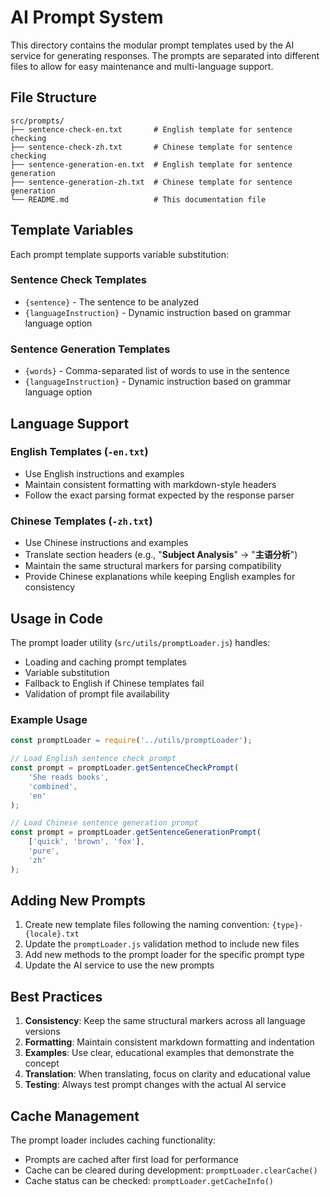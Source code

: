 # AI Prompt System

This directory contains the modular prompt templates used by the AI service for generating responses. The prompts are separated into different files to allow for easy maintenance and multi-language support.

## File Structure

```
src/prompts/
├── sentence-check-en.txt       # English template for sentence checking
├── sentence-check-zh.txt       # Chinese template for sentence checking
├── sentence-generation-en.txt  # English template for sentence generation
├── sentence-generation-zh.txt  # Chinese template for sentence generation
└── README.md                   # This documentation file
```

## Template Variables

Each prompt template supports variable substitution:

### Sentence Check Templates
- `{sentence}` - The sentence to be analyzed
- `{languageInstruction}` - Dynamic instruction based on grammar language option

### Sentence Generation Templates
- `{words}` - Comma-separated list of words to use in the sentence
- `{languageInstruction}` - Dynamic instruction based on grammar language option

## Language Support

### English Templates (`-en.txt`)
- Use English instructions and examples
- Maintain consistent formatting with markdown-style headers
- Follow the exact parsing format expected by the response parser

### Chinese Templates (`-zh.txt`)
- Use Chinese instructions and examples
- Translate section headers (e.g., "**Subject Analysis**" → "**主语分析**")
- Maintain the same structural markers for parsing compatibility
- Provide Chinese explanations while keeping English examples for consistency

## Usage in Code

The prompt loader utility (`src/utils/promptLoader.js`) handles:
- Loading and caching prompt templates
- Variable substitution
- Fallback to English if Chinese templates fail
- Validation of prompt file availability

### Example Usage

```javascript
const promptLoader = require('../utils/promptLoader');

// Load English sentence check prompt
const prompt = promptLoader.getSentenceCheckPrompt(
    'She reads books',
    'combined',
    'en'
);

// Load Chinese sentence generation prompt
const prompt = promptLoader.getSentenceGenerationPrompt(
    ['quick', 'brown', 'fox'],
    'pure',
    'zh'
);
```

## Adding New Prompts

1. Create new template files following the naming convention: `{type}-{locale}.txt`
2. Update the `promptLoader.js` validation method to include new files
3. Add new methods to the prompt loader for the specific prompt type
4. Update the AI service to use the new prompts

## Best Practices

1. **Consistency**: Keep the same structural markers across all language versions
2. **Formatting**: Maintain consistent markdown formatting and indentation
3. **Examples**: Use clear, educational examples that demonstrate the concept
4. **Translation**: When translating, focus on clarity and educational value
5. **Testing**: Always test prompt changes with the actual AI service

## Cache Management

The prompt loader includes caching functionality:
- Prompts are cached after first load for performance
- Cache can be cleared during development: `promptLoader.clearCache()`
- Cache status can be checked: `promptLoader.getCacheInfo()` 